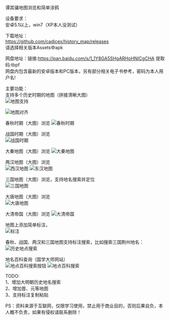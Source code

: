 谭其骧地图浏览和简单涂鸦  
  
设备要求：  
  安卓5.1以上，win7（XP本人没测试）  

下载地址：  
  https://github.com/cadicex/history_map/releases  
  请选择相关版本Assets中apk
  
  网盘地址：链接:https://pan.baidu.com/s/1_1Y8GA5SHgARHoHNICgCHA 提取码:tbpf  
  网盘内包含最新的安卓版本和PC版本，另有部分相关电子书参考，密码为本人用户名!  

主要功能：  
  支持多个历史时期的地图（拼接清晰大图）  
  ![地图支持](https://github.com/cadicex/history_map/blob/master/%E5%9C%B0%E5%9B%BE%E5%88%87%E6%8D%A2.jpg)  
    
  ![地图对齐](https://github.com/cadicex/history_map/blob/master/%E5%85%88%E7%A7%A6%E4%B8%A4%E6%B1%89%E4%B8%89%E5%9B%BD%E5%9C%B0%E5%9B%BE%E5%AF%B9%E9%BD%90.jpg)  
    
  春秋时期（大图）浏览
  ![春秋时期](https://github.com/cadicex/history_map/blob/master/chunqiu.jpg)  
  
  战国时期（大图）浏览  
  ![战国时期](https://github.com/cadicex/history_map/blob/master/zhan_guo.jpg)  
    
  大秦地图（大图）浏览 
  ![大秦地图](https://github.com/cadicex/history_map/blob/master/qin.jpg)   
  
  两汉地图（大图）浏览  
  ![西汉地图](https://github.com/cadicex/history_map/blob/master/xihan.jpg)
  ![东汉地图](https://github.com/cadicex/history_map/blob/master/donghan.jpg)  

  三国地图（大图）浏览，支持地名搜索并定位  
  ![三国地图](https://github.com/cadicex/history_map/blob/master/sanguo.jpg)  
  
  大唐地图（大图）浏览  
  ![大唐地图](https://github.com/cadicex/history_map/blob/master/tang.jpg)
  
  大清帝国（大图）浏览
  ![大清帝国](https://github.com/cadicex/history_map/blob/master/qing.jpg)  
  
  地图上添加简单标注，    
  ![标注](https://github.com/cadicex/history_map/blob/master/%E7%AE%80%E5%8D%95%E6%B6%82%E9%B8%A6.jpg)  
    
  春秋、战国、两汉和三国地图支持标注搜索，比如搜索三国荆州地名：  
  ![历史地点搜索](https://github.com/cadicex/history_map/blob/master/%E6%90%9C%E7%B4%A2%E8%8D%86%E5%B7%9E.jpg)
  
  地名百科查询（国学大师网站）  
  ![地点百科搜索按钮](https://github.com/cadicex/history_map/blob/master/%E5%9C%B0%E7%82%B9%E7%99%BE%E7%A7%91.jpg)
  ![地点百科搜索](https://github.com/cadicex/history_map/blob/master/%E5%9C%B0%E7%82%B9%E7%99%BE%E7%A7%91%E9%A1%B5%E9%9D%A2.jpg)
  

TODO:  
  1、增加大明朝历史地名搜索  
  2、增加晋、元等地图  
  3、支持标注复制粘贴

PS：资料来源于互联网，仅限学习使用，禁止用于商业目的，否则后果自负，本人概不负责，如果有侵权请联系删除！  

